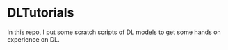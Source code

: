 # DLTutorials
In this repo, I put some scratch scripts of DL models to get some hands on experience on DL.